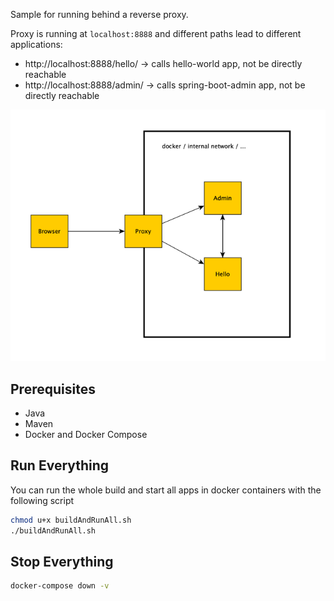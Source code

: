 
Sample for running behind a reverse proxy.

Proxy is running at `localhost:8888` and different paths lead to different applications:

- http://localhost:8888/hello/ -> calls hello-world app, not be directly reachable
- http://localhost:8888/admin/ -> calls spring-boot-admin app, not be directly reachable

![img.png](img.png)

## Prerequisites

- Java
- Maven
- Docker and Docker Compose

## Run Everything
You can run the whole build and start all apps in docker containers with the following script
```bash
chmod u+x buildAndRunAll.sh
./buildAndRunAll.sh
```

## Stop Everything
```bash
docker-compose down -v
```